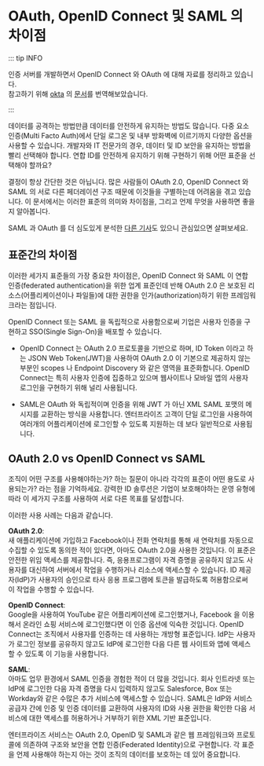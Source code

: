 # OAuth, OpenID Connect 및 SAML 의 차이점 

::: tip INFO

인증 서버를 개발하면서 OpenID Connect 와 OAuth 에 대해 자료를 정리하고
있습니다.<br /> 
참고하기 위해 [okta](https://www.okta.com/) 의 
[문서](https://www.okta.com/identity-101/whats-the-difference-between-oauth-openid-connect-and-saml/)를
번역해보았습니다.

:::

<!--
There are as many ways to keep data safe as there are ways to attack it. From multi-factor authentication to single sign-on to on-premises firewalls, the options can be staggering. For developers and IT professionals, the choice of how to keep data and identities secure begins even sooner: choosing the standard that should be deployed to keep federated identity safe.
-->

데이터를 공격하는 방법만큼 데이터를 안전하게 유지하는 방법도 많습니다. 다중
요소 인증(Multi Facto Auth)에서 단일 로그온 및 내부 방화벽에 이르기까지 다양한
옵션을 사용할 수 있습니다. 개발자와 IT 전문가의 경우, 데이터 및 ID 보안을
유지하는 방법을 빨리 선택해야 합니다. 연합 ID를 안전하게 유지하기 위해 구현하기
위해 어떤 표준을 선택해야 할까요?

<!--
The decision isn’t always a straightforward one. Many struggle to distinguish between OAuth 2.0, OpenID Connect, and Security Assertion Markup Language (SAML), each of which brings structure to the federation process. This article brings clarity on what these standards mean, how they compare, and the purposes for which enterprises should use them.
-->

결정이 항상 간단한 것은 아닙니다. 많은 사람들이 OAuth 2.0, OpenID Connect 와
SAML 의 서로 다른 페더레이션 구조 때문에 이것들을 구별하는데 어려움을 겪고
있습니다.  이 문서에서는 이러한 표준의 의미와 차이점을, 그리고 언제 무엇을
사용하면 좋을지 알아봅니다.

<!--
We've also got a more focused comparison between SAML vs OAuth in another article if that's what you're looking for.
-->

SAML 과 OAuth 를 더 심도있게 분석한 [다른 기사](https://www.okta.com/identity-101/saml-vs-oauth/)도 있으니 관심있으면 살펴보세요.

<!--## The Differences Between Standards-->

## 표준간의 차이점 

<!--
The main differentiator between these three players is that OAuth 2.0 is a framework that controls authorization to a protected resource such as an application or a set of files, while OpenID Connect and SAML are both industry standards for federated authentication. That means that OAuth 2.0 is used in fundamentally different situations than the other two standards (examples of which can be seen below), and can be used simultaneously with either OpenID Connect or SAML.
-->

이러한 세가지 표준들의 가장 중요한 차이점은, OpenID Connect 와 SAML 이 연합
인증(federated authentication)을 위한 업계 표준인데 반해 OAuth 2.0 은 보호된
리소스(어플리케이션이나 파일들)에 대한 권한을 인가(authorization)하기 위한
프레임워크라는 점입니다.
 
<!--
Using either OpenID Connect or SAML independently, enterprises can achieve user authentication and deploy single sign-on. Though they both deal with logins, they have different strengths and weaknesses.
-->

OpenID Connect 또는 SAML 을 독립적으로 사용함으로써 기업은 사용자 인증을
구현하고 SSO(Single Sign-On)을 배포할 수 있습니다.

<!--
- OpenID Connect is built on the OAuth 2.0 protocol and uses an additional JSON Web Token (JWT), called an ID token, to standardize areas that OAuth 2.0 leaves up to choice, such as scopes and endpoint discovery. It is specifically focused on user authentication and is widely used to enable user logins on consumer websites and mobile apps.
-->

- OpenID Connect 는 OAuth 2.0 프로토콜을 기반으로 하며, ID Token 이라고 하는
  JSON Web Token(JWT)을 사용하여 OAuth 2.0 이 기본으로 제공하지 않는 부분인
  scopes 나 Endpoint Discovery 와 같은 영역을 표준화합니다.  OpenID Connect는
  특히 사용자 인증에 집중하고 있으며 웹사이트나 모바일 앱의 사용자 로그인을
  구현하기 위해 널리 사용됩니다.

<!--
- SAML is independent of OAuth, relying on an exchange of messages to authenticate in XML SAML format, as opposed to JWT. It is more commonly used to help enterprise users sign in to multiple applications using a single login.
-->

- SAML은 OAuth 와 독립적이며 인증을 위해 JWT 가 아닌 XML SAML 포맷의 메시지를
  교환하는 방식을 사용합니다.  엔터프라이즈 고객이 단일 로그인을 사용하여
  여러개의 어플리케이션에 로그인할 수 있도록 지원하는 데 보다 일반적으로
  사용됩니다.

## OAuth 2.0 vs OpenID Connect vs SAML

<!--
Remember that it isn’t a question of which structure an organization should use, but rather of when each one should be deployed. A strong identity solution will use these three structures to achieve different ends, depending on the kind of operations an enterprise needs to protect. Their use cases are as follows:
-->

조직이 어떤 구조를 사용해야하는가? 하는 질문이 아니라 각각의 표준이 어떤 용도로
사용되는가? 라는 점을 기억하세요.  강력한 ID 솔루션은 기업이 보호해야하는 운영
유형에 따라 이 세가지 구조를 사용하여 서로 다른 목표를 달성합니다.

이러한 사용 사례는 다음과 같습니다.

<!--
OAuth 2.0: If you’ve ever signed up to a new application and agreed to let it automatically source new contacts via Facebook or your phone contacts, then you’ve likely used OAuth 2.0. This standard provides secure delegated access. That means an application can take actions or access resources from a server on behalf of the user, without them having to share their credentials. It does this by allowing the identity provider (IdP) to issue tokens to third-party applications with the user’s approval.
-->

**OAuth 2.0**: <br />
새 애플리케이션에 가입하고 Facebook이나 전화 연락처를 통해 새 연락처를 자동으로
수집할 수 있도록 동의한 적이 있다면, 아마도 OAuth 2.0을 사용한 것입니다.  이
표준은 안전한 위임 액세스를 제공합니다.  즉, 응용프로그램이 자격 증명을
공유하지 않고도 사용자를 대신하여 서버에서 작업을 수행하거나 리소스에 액세스할
수 있습니다. ID 제공자(IdP)가 사용자의 승인으로 타사 응용 프로그램에 토큰을
발급하도록 허용함으로써 이 작업을 수행할 수 있습니다.

<!--
OpenID Connect: If you’ve used your Google to sign in to applications like YouTube, or Facebook to log into an online shopping cart, then you’re familiar with this authentication option. OpenID Connect is an open standard that organizations use to authenticate users. IdPs use this so that users can sign in to the IdP, and then access other websites and apps without having to log in or share their sign-in information. 
-->


**OpenID Connect**: <br />
Google을 사용하여 YouTube 같은 어플리케이션에 로그인했거나,
Facebook 을 이용해서 온라인 쇼핑 서비스에 로그인했다면 이 인증 옵션에 익숙한 
것입니다. OpenID Connect는 조직에서 사용자를 인증하는 데 사용하는 개방형
표준입니다. IdP는 사용자가 로그인 정보를 공유하지 않고도 IdP에 로그인한 다음
다른 웹 사이트와 앱에 액세스할 수 있도록 이 기능을 사용합니다.

<!--
SAML: You’ve more likely experienced SAML authentication in action in the work environment. For example, it enables you to log into your corporate intranet or IdP and then access numerous additional services, such as Salesforce, Box, or Workday, without having to re-enter your credentials. SAML is an XML-based standard for exchanging authentication and authorization data between IdPs and service providers to verify the user’s identity and permissions, then grant or deny their access to services.
-->

**SAML**: <br />
아마도 업무 환경에서 SAML 인증을 경험한 적이 더 많을 것입니다. 회사
인트라넷 또는 IdP에 로그인한 다음 자격 증명을 다시 입력하지 않고도 Salesforce,
Box 또는 Workday와 같은 수많은 추가 서비스에 액세스할 수 있습니다. SAML은 IdP와
서비스 공급자 간에 인증 및 인증 데이터를 교환하여 사용자의 ID와 사용 권한을
확인한 다음 서비스에 대한 액세스를 허용하거나 거부하기 위한 XML 기반
표준입니다.

<!--
Enterprises rely on web frameworks and protocols like OAuth 2.0, OpenID, and SAML to bring structure and security to federated identity. Knowing when to use each is a key step towards protecting your organization’s data from the ground up.
-->

엔터프라이즈 서비스는 OAuth 2.0, OpenID 및 SAML과 같은 웹 프레임워크와
프로토콜에 의존하여 구조와 보안을 연합 인증(Federated Identity)으로 구현합니다.
각 표준을 언제 사용해야 하는지 아는 것이 조직의 데이터를 보호하는 데 있어
중요합니다.

